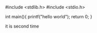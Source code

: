 #include <stdlib.h>
#include <stdio.h>

int main(){
       printf("hello world");
return 0;
}

it is second time
